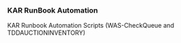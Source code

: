### KAR RunBook Automation ###


KAR Runbook Automation Scripts (WAS-CheckQueue and TDDAUCTIONINVENTORY)
